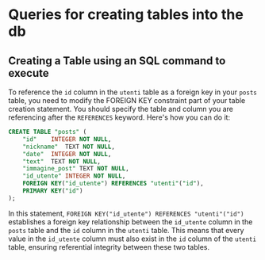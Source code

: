 # Queries for creating tables into the db


## Creating a Table using an SQL command to execute
To reference the `id` column in the `utenti` table as a foreign key in your `posts` table, you need to modify the FOREIGN KEY constraint part of your table creation statement. You should specify the table and column you are referencing after the `REFERENCES` keyword. Here's how you can do it:

```sql
CREATE TABLE "posts" (
	"id"	INTEGER NOT NULL,
	"nickname"	TEXT NOT NULL,
	"date"	INTEGER NOT NULL,
	"text"	TEXT NOT NULL,
	"immagine_post"	TEXT NOT NULL,
	"id_utente"	INTEGER NOT NULL,
	FOREIGN KEY("id_utente") REFERENCES "utenti"("id"),
	PRIMARY KEY("id")
);
```

In this statement, `FOREIGN KEY("id_utente") REFERENCES "utenti"("id")` establishes a foreign key relationship between the `id_utente` column in the `posts` table and the `id` column in the `utenti` table. This means that every value in the `id_utente` column must also exist in the `id` column of the `utenti` table, ensuring referential integrity between these two tables.